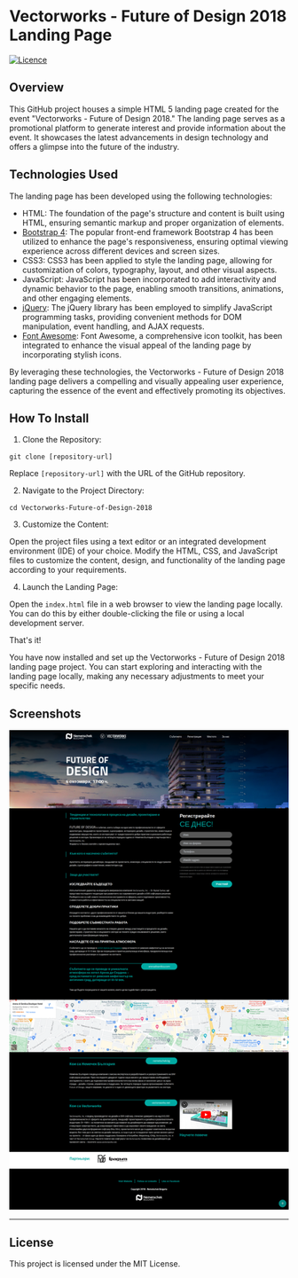 # Vectorworks - Future of Design 2018 Landing Page

[![Licence](https://img.shields.io/github/license/Ileriayo/markdown-badges?style=for-the-badge)](./LICENSE)

## Overview

This GitHub project houses a simple HTML 5 landing page created for the event "Vectorworks - Future of Design 2018." The landing page serves as a promotional platform to generate interest and provide information about the event. It showcases the latest advancements in design technology and offers a glimpse into the future of the industry.

## Technologies Used

The landing page has been developed using the following technologies:

- HTML: The foundation of the page's structure and content is built using HTML, ensuring semantic markup and proper organization of elements.
- [Bootstrap 4](https://getbootstrap.com/): The popular front-end framework Bootstrap 4 has been utilized to enhance the page's responsiveness, ensuring optimal viewing experience across different devices and screen sizes.
- CSS3: CSS3 has been applied to style the landing page, allowing for customization of colors, typography, layout, and other visual aspects.
- JavaScript: JavaScript has been incorporated to add interactivity and dynamic behavior to the page, enabling smooth transitions, animations, and other engaging elements.
- [jQuery](https://jquery.com/): The jQuery library has been employed to simplify JavaScript programming tasks, providing convenient methods for DOM manipulation, event handling, and AJAX requests.
- [Font Awesome](https://fontawesome.com/): Font Awesome, a comprehensive icon toolkit, has been integrated to enhance the visual appeal of the landing page by incorporating stylish icons.

By leveraging these technologies, the Vectorworks - Future of Design 2018 landing page delivers a compelling and visually appealing user experience, capturing the essence of the event and effectively promoting its objectives.

## How To Install

1. Clone the Repository:
```
git clone [repository-url]
```
Replace `[repository-url]` with the URL of the GitHub repository.

2. Navigate to the Project Directory:
```
cd Vectorworks-Future-of-Design-2018
```

3. Customize the Content:

Open the project files using a text editor or an integrated development environment (IDE) of your choice. Modify the HTML, CSS, and JavaScript files to customize the content, design, and functionality of the landing page according to your requirements.

4. Launch the Landing Page:

Open the `index.html` file in a web browser to view the landing page locally. You can do this by either double-clicking the file or using a local development server.

That's it! 

You have now installed and set up the Vectorworks - Future of Design 2018 landing page project. You can start exploring and interacting with the landing page locally, making any necessary adjustments to meet your specific needs.

## Screenshots

![Landing Page Screenshot](screenshots/screenshot.png)

---

## License

This project is licensed under the MIT License.
